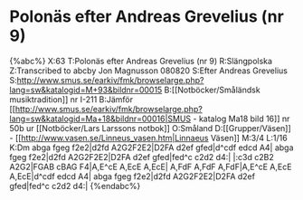 # Polonäs efter Andreas Grevelius (nr 9)

{%abc%}
X:63
T:Polonäs efter Andreas Grevelius (nr 9)
R:Slängpolska
Z:Transcribed to abcby Jon Magnusson 080820
S:Efter Andreas Grevelius
S:http://www.smus.se/earkiv/fmk/browselarge.php?lang=sw&katalogid=M+93&bildnr=00015
B:[[Notböcker/Småländsk musiktradition]] nr I-211
B:Jämför [[http://www.smus.se/earkiv/fmk/browselarge.php?lang=sw&katalogid=Ma+18&bildnr=00016|SMUS - katalog Ma18 bild 16]] nr 50b ur [[Notböcker/Lars Larssons notbok]]
O:Småland
D:[[Grupper/Väsen]] - [[http://www.vasen.se/Linneus_vasen.htm|Linnaeus Väsen]]
M:3/4
L:1/16
K:Dm
abga fgeg f2e2|d2fd A2G2F2E2|D2FA d2ef gfed|d^cdf edcd A4|
abga fgeg f2e2|d2fd A2G2F2E2|D2FA d2ef gfed|fed^c c2d2 d4:|
|:c3d c2B2 A2G2|FGAB cBAG F4|A,E^cE A,EcE A,EcE|
A,FdF A,FdF A,FdF|A,E^cE A,EcE A,EcE|d^cdf edcd A4|
abga fgeg f2e2|d2fd A2G2F2E2|D2FA d2ef gfed|fed^c c2d2 d4:|
{%endabc%}

